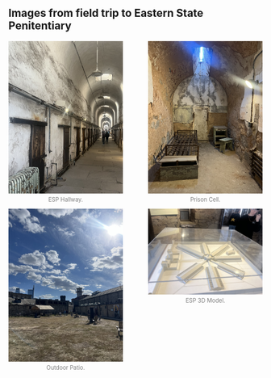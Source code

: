 ## Images from field trip to Eastern State Penitentiary

<div style="display: flex; justify-content: space-between; align-items: flex-start; gap: 10px;">
  <div style="width: 45%;">
    <img src="/assets/esphallway.jpg" alt="ESP Hallway" style="width: 100%; display: block;">
    <p style="font-size: 0.8em; text-align: center; color: gray; margin-top: 5px;">
       ESP Hallway.
    </p>
  </div>
  <div style="width: 45%;">
    <img src="/assets/espprisoncell.jpg" alt="Prison Cell" style="width: 100%; display: block;">
    <p style="font-size: 0.8em; text-align: center; color: gray; margin-top: 5px;">
      Prison Cell.
    </p>
  </div>
</div>

<div style="display: flex; justify-content: space-between; align-items: flex-start; gap: 10px;">
  <div style="width: 45%;">
    <img src="/assets/espoutdoorpatio.jpg" alt="ESP Outdoor Patio" style="width: 100%; display: block;">
    <p style="font-size: 0.8em; text-align: center; color: gray; margin-top: 5px;">
      Outdoor Patio.
    </p>
  </div>
  <div style="width: 45%;">
    <img src="/assets/espcompletemodel.jpg" alt="ESP 3D Model" style="width: 100%; display: block;">
    <p style="font-size: 0.8em; text-align: center; color: gray; margin-top: 5px;">
      ESP 3D Model.
    </p>
  </div>
</div>
